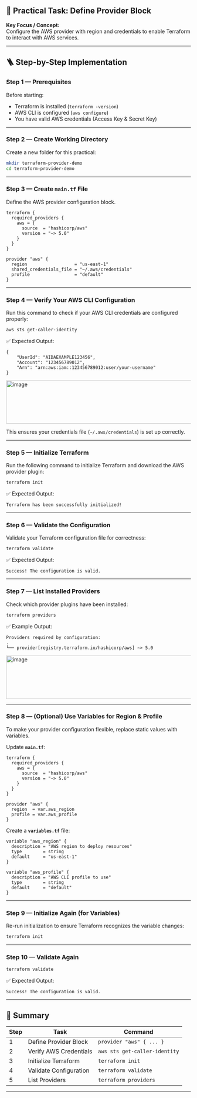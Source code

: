 ## 🎯 Practical Task: **Define Provider Block**

**Key Focus / Concept:**  
Configure the AWS provider with region and credentials to enable Terraform to interact with AWS services.

---

## 🪜 Step-by-Step Implementation

### **Step 1 — Prerequisites**

Before starting:
- Terraform is installed (`terraform -version`)
- AWS CLI is configured (`aws configure`)
- You have valid AWS credentials (Access Key & Secret Key)

---

### **Step 2 — Create Working Directory**

Create a new folder for this practical:

```bash
mkdir terraform-provider-demo
cd terraform-provider-demo
```

---

### **Step 3 — Create `main.tf` File**

Define the AWS provider configuration block.

```hcl
terraform {
  required_providers {
    aws = {
      source  = "hashicorp/aws"
      version = "~> 5.0"
    }
  }
}

provider "aws" {
  region                  = "us-east-1"
  shared_credentials_file = "~/.aws/credentials"
  profile                 = "default"
}
```

---

### **Step 4 — Verify Your AWS CLI Configuration**

Run this command to check if your AWS CLI credentials are configured properly:

```bash
aws sts get-caller-identity
```

✅ Expected Output:

```
{
    "UserId": "AIDAEXAMPLE123456",
    "Account": "123456789012",
    "Arn": "arn:aws:iam::123456789012:user/your-username"
}
```
<img width="519" height="117" alt="image" src="https://github.com/user-attachments/assets/897c466c-c46f-4e0f-8b2b-6fe244752b4f" />

This ensures your credentials file (`~/.aws/credentials`) is set up correctly.

---

### **Step 5 — Initialize Terraform**

Run the following command to initialize Terraform and download the AWS provider plugin:

```bash
terraform init
```

✅ Expected Output:

```
Terraform has been successfully initialized!
```

---

### **Step 6 — Validate the Configuration**

Validate your Terraform configuration file for correctness:

```bash
terraform validate
```

✅ Expected Output:

```
Success! The configuration is valid.
```

---

### **Step 7 — List Installed Providers**

Check which provider plugins have been installed:

```bash
terraform providers
```

✅ Example Output:

```
Providers required by configuration:
.
└── provider[registry.terraform.io/hashicorp/aws] ~> 5.0
```
<img width="510" height="118" alt="image" src="https://github.com/user-attachments/assets/ff1f3975-7869-444c-a586-4bd819bd5933" />

---

### **Step 8 — (Optional) Use Variables for Region & Profile**

To make your provider configuration flexible, replace static values with variables.

Update **`main.tf`**:

```hcl
terraform {
  required_providers {
    aws = {
      source  = "hashicorp/aws"
      version = "~> 5.0"
    }
  }
}

provider "aws" {
  region  = var.aws_region
  profile = var.aws_profile
}
```

Create a **`variables.tf`** file:

```hcl
variable "aws_region" {
  description = "AWS region to deploy resources"
  type        = string
  default     = "us-east-1"
}

variable "aws_profile" {
  description = "AWS CLI profile to use"
  type        = string
  default     = "default"
}
```

---

### **Step 9 — Initialize Again (for Variables)**

Re-run initialization to ensure Terraform recognizes the variable changes:

```bash
terraform init
```

---

### **Step 10 — Validate Again**

```bash
terraform validate
```

✅ Expected Output:

```
Success! The configuration is valid.
```

---

## 🧾 Summary

| Step | Task                   | Command                       |
| ---- | ---------------------- | ----------------------------- |
| 1    | Define Provider Block  | `provider "aws" { ... }`      |
| 2    | Verify AWS Credentials | `aws sts get-caller-identity` |
| 3    | Initialize Terraform   | `terraform init`              |
| 4    | Validate Configuration | `terraform validate`          |
| 5    | List Providers         | `terraform providers`         |

---


